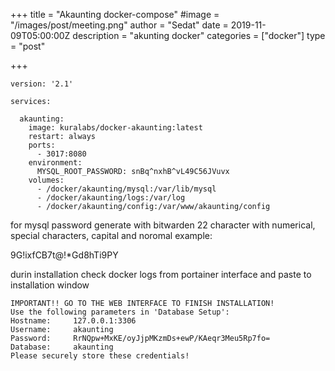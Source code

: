 +++
title = "Akaunting docker-compose"
#image = "/images/post/meeting.png"
author = "Sedat"
date = 2019-11-09T05:00:00Z
description = "akunting docker"
categories = ["docker"]
type = "post"

+++
```
version: '2.1'

services:

  akaunting:
    image: kuralabs/docker-akaunting:latest
    restart: always
    ports:
      - 3017:8080
    environment:
      MYSQL_ROOT_PASSWORD: snBq^nxhB^vL49C56JVuvx
    volumes:
      - /docker/akaunting/mysql:/var/lib/mysql
      - /docker/akaunting/logs:/var/log
      - /docker/akaunting/config:/var/www/akaunting/config
```

for mysql password generate with bitwarden
22 character with numerical, special characters, capital and noromal
example:

9G!ixfCB7t@!*Gd8hTi9PY

durin installation check docker logs from portainer interface and paste to installation window

```
IMPORTANT!! GO TO THE WEB INTERFACE TO FINISH INSTALLATION!
Use the following parameters in 'Database Setup':
Hostname:     127.0.0.1:3306
Username:     akaunting
Password:     RrNQpw+MxKE/oyJjpMKzmDs+ewP/KAeqr3Meu5Rp7fo=
Database:     akaunting
Please securely store these credentials!
```










